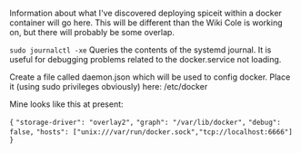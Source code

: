 Information about what I've discovered deploying spiceit within a docker
container will go here.  This will be different than the Wiki Cole is working
on, but there will probably be some overlap.

`sudo journalctl -xe`  Queries the contents of the systemd journal.  It is useful for debugging problems
related to the docker.service not loading.

Create a file called daemon.json which will be used to config docker.  Place it (using sudo privileges obviously) here:  /etc/docker

Mine looks like this at present:

`{`
    `"storage-driver": "overlay2",`
    `"graph": "/var/lib/docker",`
    `"debug": false,`
    `"hosts": ["unix:///var/run/docker.sock","tcp://localhost:6666"]`
`}`



